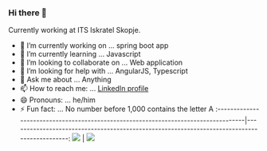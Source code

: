 ### Hi there 👋 

Currently working at ITS Iskratel Skopje. 

- 🔭 I’m currently working on ... spring boot app 
- 🌱 I’m currently learning ... Javascript
- 👯 I’m looking to collaborate on ... Web application 
- 🤔 I’m looking for help with ... AngularJS, Typescript
- 💬 Ask me about ... Anything 
- 📫 How to reach me: ... [LinkedIn profile](https://www.linkedin.com/in/filip-churlevski) 
- 😄 Pronouns: ... he/him
- ⚡ Fun fact: ... No number before 1,000 contains the letter A
:-----------------------------------------------------------------------------------|--------------------------------------------------------------------------------------------:
![](https://github-readme-stats.vercel.app/api?username=filip-ch9&show_icons=true)  |  ![](https://github-readme-stats.vercel.app/api/top-langs?username=zluvsand&layout=compact")
